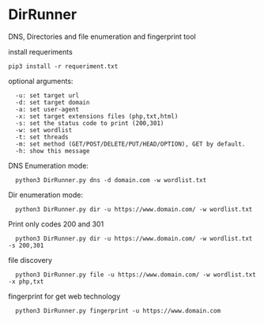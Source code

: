 # DirRunner
DNS, Directories and file enumeration and fingerprint tool

install requeriments
```
pip3 install -r requeriment.txt
```

optional arguments:
```
  -u: set target url
  -d: set target domain
  -a: set user-agent
  -x: set target extensions files (php,txt,html)
  -s: set the status code to print (200,301)
  -w: set wordlist
  -t: set threads
  -m: set method (GET/POST/DELETE/PUT/HEAD/OPTION), GET by default.
  -h: show this message
```
DNS Enumeration mode:
```
  python3 DirRunner.py dns -d domain.com -w wordlist.txt
```
Dir enumeration mode:
```
  python3 DirRunner.py dir -u https://www.domain.com/ -w wordlist.txt
```
Print only codes 200 and 301
```
  python3 DirRunner.py dir -u https://www.domain.com/ -w wordlist.txt -s 200,301
```
file discovery
```
  python3 DirRunner.py file -u https://www.domain.com/ -w wordlist.txt -x php,txt
```
fingerprint for get web technology
```
  python3 DirRunner.py fingerprint -u https://www.domain.com
```
